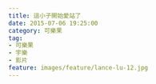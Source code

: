 ```yaml
---
title: 這小子開始愛站了
date: 2015-07-06 19:25:00
category: 可樂果
tag:
- 可樂果
- 宇樂
- 影片
feature: images/feature/lance-lu-12.jpg
---
```

<div class="fb-video" data-allowfullscreen="true" data-href="https://www.facebook.com/ulove1105/videos/497385683760323/" data-width="100%"></div>
